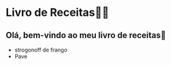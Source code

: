 # Livro de Receitas:woman_cook:



## Olá, bem-vindo ao meu livro de receitas:cookie:

* strogonoff de frango
* Pave







